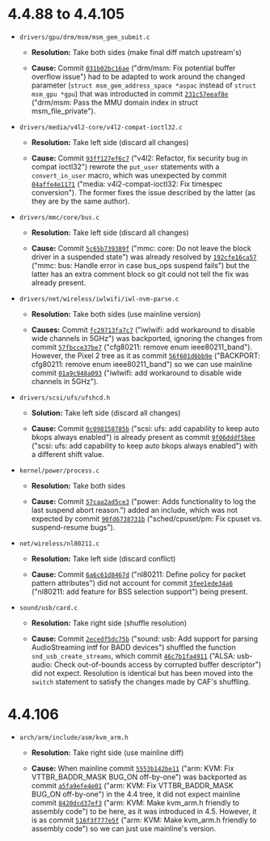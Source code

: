 # 4.4.88 to 4.4.105

* `drivers/gpu/drm/msm/msm_gem_submit.c`

  * **Resolution:** Take both sides (make final diff match upstream's)

  * **Cause:** Commit [`031b02bc16ae`](https://git.kernel.org/pub/scm/linux/kernel/git/stable/linux-stable.git/commit/?id=031b02bc16aeeb34c8038026cbbca1e6430c9d75) ("drm/msm: Fix potential buffer overflow issue") had to be adapted to work around the changed parameter (`struct msm_gem_address_space *aspac` instead of `struct msm_gpu *gpu`) that was introducted in commit [`231c57eeaf8e`](https://android.googlesource.com/kernel/msm/+/231c57eeaf8e10ec2a4510ffc98382ef1d7513ed) ("drm/msm: Pass the MMU domain index in struct msm_file_private").


* `drivers/media/v4l2-core/v4l2-compat-ioctl32.c`

  * **Resolution:** Take left side (discard all changes)

  * **Cause:** Commit [`93ff127ef6c7`](https://android.googlesource.com/kernel/msm/+/93ff127ef6c7a2a120f7ed843c292b3cd5dca1c2) ("v4l2: Refactor, fix security bug in compat ioctl32") rewrote the `put_user` statements with a `convert_in_user` macro, which was unexpected by commit [`04affe4e1171`](https://git.kernel.org/pub/scm/linux/kernel/git/stable/linux-stable.git/commit/?id=04affe4e117169e75c4ff1f12dd30d74c9a629fc) ("media: v4l2-compat-ioctl32: Fix timespec conversion"). The former fixes the issue described by the latter (as they are by the same author).


* `drivers/mmc/core/bus.c`

  * **Resolution:** Take left side (discard all changes)

  * **Cause:** Commit [`5c65b739389f`](https://git.kernel.org/pub/scm/linux/kernel/git/stable/linux-stable.git/commit/?id=5c65b739389fbc353fb42d379e9b7379cfe6d3f6) ("mmc: core: Do not leave the block driver in a suspended state") was already resolved by [`192cfe16ca57`](https://android.googlesource.com/kernel/msm/+/192cfe16ca5761bb7a5aafc016e79a21b2bd4002) ("mmc: bus: Handle error in case bus_ops suspend fails") but the latter has an extra comment block so git could not tell the fix was already present.


* `drivers/net/wireless/iwlwifi/iwl-nvm-parse.c`

  * **Resolution:** Take both sides (use mainline version)

  * **Causes:** Commit [`fc29713fa7c7`](https://git.kernel.org/pub/scm/linux/kernel/git/stable/linux-stable.git/commit/?id=fc29713fa7c78fda30855444eeab2d5ea8088762) ("iwlwifi: add workaround to disable wide channels in 5GHz") was backported, ignoring the changes from commit [`57fbcce37be7`](https://git.kernel.org/pub/scm/linux/kernel/git/stable/linux-stable.git/commit/?id=57fbcce37be7c1d2622b56587c10ade00e96afa3) ("cfg80211: remove enum ieee80211_band"). However, the Pixel 2 tree as it as commit [`56f601d6bb9e`](https://android.googlesource.com/kernel/msm/+/56f601d6bb9e51c3c8a79a5f40878b8d1e6ff481) ("BACKPORT: cfg80211: remove enum ieee80211_band") so we can use mainline commit [`01a9c948a093`](https://git.kernel.org/pub/scm/linux/kernel/git/stable/linux-stable.git/commit/?id=01a9c948a09348950515bf2abb6113ed83e696d8) ("iwlwifi: add workaround to disable wide channels in 5GHz").


* `drivers/scsi/ufs/ufshcd.h`

  * **Solution:** Take left side (discard all changes)

  * **Cause:** Commit [`0c098158785b`](https://git.kernel.org/pub/scm/linux/kernel/git/stable/linux-stable.git/commit/?id=0c098158785b5c8091c0bae3aa505060414076cc) ("scsi: ufs: add capability to keep auto bkops always enabled") is already present as commit [`9f06dddf5bee`](https://android.googlesource.com/kernel/msm/+/9f06dddf5beecbcdf36535e0e587c23aaa7785f5) ("scsi: ufs: add capability to keep auto bkops always enabled") with a different shift value.


* `kernel/power/process.c`

  * **Resolution:** Take both sides

  * **Cause:** Commit [`57caa2ad5ce3`](https://android.googlesource.com/kernel/msm/+/57caa2ad5ce35bedb7ab374a2e5b4d7adf63da2b) ("power: Adds functionality to log the last suspend abort reason.") added an include, which was not expected by commit [`90fd6738731b`](https://git.kernel.org/pub/scm/linux/kernel/git/stable/linux-stable.git/commit/?id=90fd6738731b6d105fc8f04832ae17a9ac82c05c) ("sched/cpuset/pm: Fix cpuset vs. suspend-resume bugs").


* `net/wireless/nl80211.c`

  * **Resolution:** Take left side (discard conflict)

  * **Cause:** Commit [`6a6c61d8467d`](https://git.kernel.org/pub/scm/linux/kernel/git/stable/linux-stable.git/commit/?id=6a6c61d8467d2dd7059b7d52773c18f8122e4f68) ("nl80211: Define policy for packet pattern attributes") did not account for commit [`3fee1ede34a6`](https://android.googlesource.com/kernel/msm/+/3fee1ede34a6c3b2dd7d816643e887c2308f6a78) ("nl80211: add feature for BSS selection support") being present.


* `sound/usb/card.c`

  * **Resolution:** Take right side (shuffle resolution)

  * **Cause:** Commit [`2ecedf5dc75b`](https://android.googlesource.com/kernel/msm/+/2ecedf5dc75bc770ec09bd2238e798063aeafc4b) ("sound: usb: Add support for parsing AudioStreaming intf for BADD devices") shuffled the function `snd_usb_create_streams`, which commit [`46c7b1fa4911`](https://git.kernel.org/pub/scm/linux/kernel/git/stable/linux-stable.git/commit/?id=46c7b1fa4911a859a82575e3ffb55b34a89a222d) ("ALSA: usb-audio: Check out-of-bounds access by corrupted buffer descriptor") did not expect. Resolution is identical but has been moved into the `switch` statement to satisfy the changes made by CAF's shuffling.


# 4.4.106

* `arch/arm/include/asm/kvm_arm.h`

  * **Resolution:** Take right side (use mainline diff)

  * **Cause:** When mainline commit [`5553b142be11`](https://git.kernel.org/pub/scm/linux/kernel/git/stable/linux-stable.git/commit/?id=5553b142be11e794ebc0805950b2e8313f93d718) ("arm: KVM: Fix VTTBR_BADDR_MASK BUG_ON off-by-one") was backported as commit [`a5fa9efe4e01`](https://git.kernel.org/pub/scm/linux/kernel/git/stable/linux-stable.git/commit/?id=a5fa9efe4e019e1f8f213142836c84f010cc4faf) ("arm: KVM: Fix VTTBR_BADDR_MASK BUG_ON off-by-one") in the 4.4 tree, it did not expect mainline commit [`8420dcd37ef3`](https://git.kernel.org/pub/scm/linux/kernel/git/stable/linux-stable.git/commit/?id=8420dcd37ef34040c8fc5a27bf66887b3b2faf80) ("arm: KVM: Make kvm_arm.h friendly to assembly code") to be here, as it was introduced in 4.5. However, it is as commit [`516f3f777e5f`](https://android.googlesource.com/kernel/msm/+/516f3f777e5fb0710f1626c79e3dacca751b8c30) ("arm: KVM: Make kvm_arm.h friendly to assembly code") so we can just use mainline's version.
